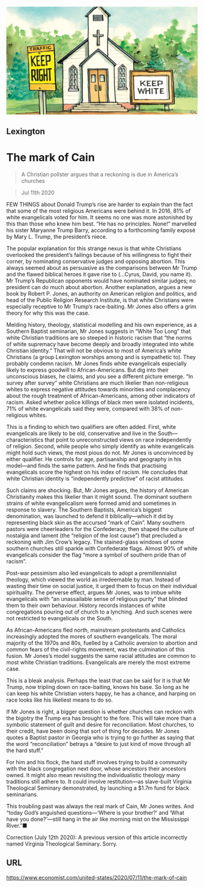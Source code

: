 ![](./images/20200711_USD000.jpg)

## Lexington

# The mark of Cain

> A Christian pollster argues that a reckoning is due in America’s churches

> Jul 11th 2020

FEW THINGS about Donald Trump’s rise are harder to explain than the fact that some of the most religious Americans were behind it. In 2016, 81% of white evangelicals voted for him. It seems no one was more astonished by this than those who knew him best. “He has no principles. None!” marvelled his sister Maryanne Trump Barry, according to a forthcoming family exposé by Mary L. Trump, the president’s niece.

The popular explanation for this strange nexus is that white Christians overlooked the president’s failings because of his willingness to fight their corner, by nominating conservative judges and opposing abortion. This always seemed about as persuasive as the comparisons between Mr Trump and the flawed biblical heroes it gave rise to (…Cyrus, David, you name it). Mr Trump’s Republican opponents would have nominated similar judges; no president can do much about abortion. Another explanation, argues a new book by Robert P. Jones, an authority on American religion and politics, and head of the Public Religion Research Institute, is that white Christians were especially receptive to Mr Trump’s race-baiting. Mr Jones also offers a grim theory for why this was the case.

Melding history, theology, statistical modelling and his own experience, as a Southern Baptist seminarian, Mr Jones suggests in “White Too Long” that white Christian traditions are so steeped in historic racism that “the norms of white supremacy have become deeply and broadly integrated into white Christian identity.” That will not be obvious to most of America’s white Christians (a group Lexington worships among and is sympathetic to). They probably condemn racism. Mr Jones finds white evangelicals especially likely to express goodwill to African-Americans. But dig into their unconscious biases, he claims, and you see a different picture emerge. “In survey after survey” white Christians are much likelier than non-religious whites to express negative attitudes towards minorities and complacency about the rough treatment of African-Americans, among other indicators of racism. Asked whether police killings of black men were isolated incidents, 71% of white evangelicals said they were, compared with 38% of non-religious whites.

This is a finding to which two qualifiers are often added. First, white evangelicals are likely to be old, conservative and live in the South—characteristics that point to unreconstructed views on race independently of religion. Second, while people who simply identify as white evangelicals might hold such views, the most pious do not. Mr Jones is unconvinced by either qualifier. He controls for age, partisanship and geography in his model—and finds the same pattern. And he finds that practising evangelicals score the highest on his index of racism. He concludes that white Christian identity is “independently predictive” of racist attitudes.

Such claims are shocking. But, Mr Jones argues, the history of American Christianity makes this likelier than it might sound. The dominant southern strains of white evangelicalism were formed amid and sometimes in response to slavery. The Southern Baptists, America’s biggest denomination, was launched to defend it biblically—which it did by representing black skin as the accursed “mark of Cain”. Many southern pastors were cheerleaders for the Confederacy, then shaped the culture of nostalgia and lament (the “religion of the lost cause”) that precluded a reckoning with Jim Crow’s legacy. The stained-glass windows of some southern churches still sparkle with Confederate flags. Almost 90% of white evangelicals consider the flag “more a symbol of southern pride than of racism”.

Post-war pessimism also led evangelicals to adopt a premillennialist theology, which viewed the world as irredeemable by man. Instead of wasting their time on social justice, it urged them to focus on their individual spirituality. The perverse effect, argues Mr Jones, was to imbue white evangelicals with “an unassailable sense of religious purity” that blinded them to their own behaviour. History records instances of white congregations pouring out of church to a lynching. And such scenes were not restricted to evangelicals or the South.

As African-Americans fled north, mainstream protestants and Catholics increasingly adopted the mores of southern evangelicals. The moral majority of the 1970s and 80s, fuelled by a Catholic aversion to abortion and common fears of the civil-rights movement, was the culmination of this fusion. Mr Jones’s model suggests the same racial attitudes are common to most white Christian traditions. Evangelicals are merely the most extreme case.

This is a bleak analysis. Perhaps the least that can be said for it is that Mr Trump, now tripling down on race-baiting, knows his base. So long as he can keep his white Christian voters happy, he has a chance, and harping on race looks like his likeliest means to do so.

If Mr Jones is right, a bigger question is whether churches can reckon with the bigotry the Trump era has brought to the fore. This will take more than a symbolic statement of guilt and desire for reconciliation. Most churches, to their credit, have been doing that sort of thing for decades. Mr Jones quotes a Baptist pastor in Georgia who is trying to go further as saying that the word “reconciliation” betrays a “desire to just kind of move through all the hard stuff.”

For him and his flock, the hard stuff involves trying to build a community with the black congregation next door, whose ancestors their ancestors owned. It might also mean revisiting the individualistic theology many traditions still adhere to. It could involve restitution—as slave-built Virginia Theological Seminary demonstrated, by launching a $1.7m fund for black seminarians.

This troubling past was always the real mark of Cain, Mr Jones writes. And “today God’s anguished questions—‘Where is your brother?’ and ‘What have you done?’—still hang in the air like morning mist on the Mississippi River.”■

Correction (July 12th 2020): A previous version of this article incorrectly named Virginia Theological Seminary. Sorry.

## URL

https://www.economist.com/united-states/2020/07/11/the-mark-of-cain
